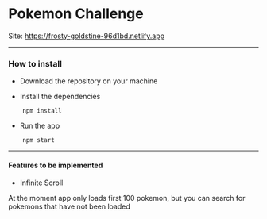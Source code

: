 # Pokemon Challenge

Site: <https://frosty-goldstine-96d1bd.netlify.app>

---

### How to install

- Download the repository on your machine

- Install the dependencies

```
	npm install
```

- Run the app

```
	npm start
```

---

#### Features to be implemented

- Infinite Scroll

At the moment app only loads first 100 pokemon, but you can search for pokemons that have not been loaded
